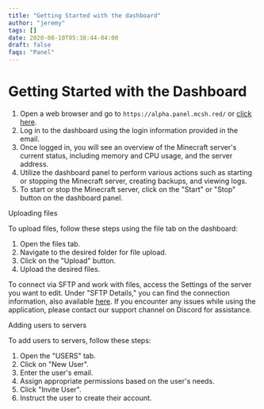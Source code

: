 ```yaml
---
title: "Getting Started with the dashboard"
author: "jeremy"
tags: []
date: 2020-08-10T05:38:44-04:00
draft: false
faqs: "Panel"
---
```


# Getting Started with the Dashboard

1. Open a web browser and go to `https://alpha.panel.mcsh.red/` or [click here](https://alpha.panel.mcsh.red/).
2. Log in to the dashboard using the login information provided in the email.
3. Once logged in, you will see an overview of the Minecraft server's current status, including memory and CPU usage, and the server address.
4. Utilize the dashboard panel to perform various actions such as starting or stopping the Minecraft server, creating backups, and viewing logs.
5. To start or stop the Minecraft server, click on the "Start" or "Stop" button on the dashboard panel.

Uploading files

To upload files, follow these steps using the file tab on the dashboard:

1. Open the files tab.
2. Navigate to the desired folder for file upload.
3. Click on the "Upload" button.
4. Upload the desired files.

To connect via SFTP and work with files, access the Settings of the server you want to edit. Under "SFTP Details," you can find the connection information, also available [here](https://mcserverhosting.net/faqs/how-to-access-files-using-winscp/).
If you encounter any issues while using the application, please contact our support channel on Discord for assistance.

Adding users to servers

To add users to servers, follow these steps:
1. Open the "USERS" tab.
2. Click on "New User".
3. Enter the user's email.
4. Assign appropriate permissions based on the user's needs.
5. Click "Invite User".
6. Instruct the user to create their account.
